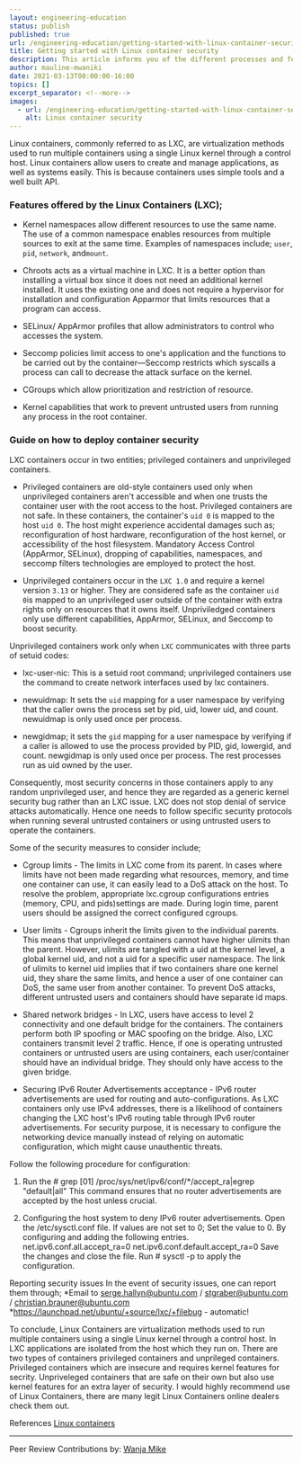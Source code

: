 ```yaml
---
layout: engineering-education
status: publish
published: true
url: /engineering-education/getting-started-with-linux-container-security/
title: Getting started with Linux container security
description: This article informs you of the different processes and features involved in promoting Linux container security. It also guides you on how to enhance container security.
author: mauline-mwaniki
date: 2021-03-13T00:00:00-16:00
topics: []
excerpt_separator: <!--more-->
images:
  - url: /engineering-education/getting-started-with-linux-container-security/
    alt: Linux container security
---
```

Linux containers, commonly referred to as LXC, are virtualization methods used to run multiple containers using a single Linux kernel through a control host. Linux containers allow users to create and manage applications, as well as systems easily. This is because containers uses simple tools and a well built API.
<!--more-->

### Features offered by the Linux Containers (LXC);
- Kernel namespaces allow different resources to use the same name. The use of a common namespace enables resources from multiple sources to exit at the same time. Examples of namespaces include; `user`, `pid`, `network`, and`mount`.

- Chroots acts as a virtual machine in LXC. It is a better option than installing a virtual box since it does not need an additional kernel installed. It uses the existing one and does not require a hypervisor for installation and configuration Apparmor that limits resources that a program can access.

- SELinux/ AppArmor profiles that allow administrators to control who accesses the system.

- Seccomp policies limit access to one's application and the functions to be carried out by the container—Seccomp restricts which syscalls a process can call to decrease the attack surface on the kernel.

- CGroups which allow prioritization and restriction of resource.

- Kernel capabilities that work to prevent untrusted users from running any process in the root container. 

### Guide on how to deploy container security
LXC containers occur in two entities; privileged containers and unprivileged containers.

- Privileged containers are old-style containers used only when unprivileged containers aren't accessible and when one trusts the container user with the root access to the host. Privileged containers are not safe. In these containers, the container's `uid 0` is mapped to the host `uid 0`. The host might experience accidental damages such as; reconfiguration of host hardware, reconfiguration of the host kernel, or accessibility of the host filesystem. Mandatory Access Control (AppArmor, SELinux), dropping of capabilities, namespaces, and seccomp filters technologies are employed to protect the host.

- Unprivileged containers occur in the `LXC 1.0` and require a kernel version `3.13` or higher. They are considered safe as the container `uid 0`is mapped to an unprivileged user outside of the container with extra rights only on resources that it owns itself. Unpriviledged containers only use different capabilities, AppArmor, SELinux, and Seccomp to boost security.

Unprivileged containers work only when `LXC` communicates with three parts of setuid codes: 

- lxc-user-nic: This is a setuid root command; unprivileged containers use the command to create network interfaces used by lxc containers.

- newuidmap: It sets the `uid` mapping for a user namespace by verifying that the caller owns the process set by pid, uid, lower uid, and count. newuidmap is only used once per process.

- newgidmap; it sets the `gid` mapping for a user namespace by verifying if a caller is allowed to use the process provided by PID, gid, lowergid, and count. newgidmap is only used once per process.
The rest processes run as uid owned by the user.

Consequently, most security concerns in those containers apply to any random unprivileged user, and hence they are regarded as a generic kernel security bug rather than an LXC issue.
LXC does not stop denial of service attacks automatically. Hence one needs to follow specific security protocols when running several untrusted containers or using untrusted users to operate the containers. 

Some of the security measures to consider include;

- Cgroup limits - 
The limits in LXC come from its parent. In cases where limits have not been made regarding what resources, memory, and time one container can use, it can easily lead to a DoS attack on the host. To resolve the problem, appropriate lxc.cgroup configurations entries (memory, CPU, and pids)settings are made. During login time, parent users should be assigned the correct configured cgroups. 

- User limits - Cgroups inherit the limits given to the individual parents. This means that unprivileged containers cannot have higher ulimits than the parent. However, ulimits are tangled with a uid at the kernel level, a global kernel uid, and not a uid for a specific user namespace. The link of ulimits to kernel uid implies that if two containers share one kernel uid, they share the same limits, and hence a user of one container can DoS, the same user from another container. To prevent DoS attacks, different untrusted users and containers should have separate id maps.

- Shared network bridges - In LXC, users have access to level 2 connectivity and one default bridge for the containers. The containers perform both IP spoofing or MAC spoofing on the bridge. Also, LXC containers transmit level 2 traffic. Hence, if one is operating untrusted containers or untrusted users are using containers, each user/container should have an individual bridge. They should only have access to the given bridge.

- Securing IPv6 Router Advertisements acceptance -
IPv6 router advertisements are used for routing and auto-configurations. As LXC containers only use IPv4 addresses, there is a likelihood of containers changing the LXC host's IPv6 routing table through IPv6 router advertisements. For security purpose, it is necessary to configure the networking device manually instead of relying on automatic configuration, which might cause unauthentic threats.

Follow the following procedure for configuration:
1. Run the # grep [01]
/proc/sys/net/ipv6/conf/*/accept_ra|egrep "default|all" This command ensures that no router advertisements are accepted by the host unless crucial.

2. Configuring the host system to deny IPv6 router advertisements.
Open the /etc/sysctl.conf file.
If values are not set to 0;  Set the value to 0. By configuring and adding the following entries.
 net.ipv6.conf.all.accept_ra=0 
net.ipv6.conf.default.accept_ra=0 
Save the changes and close the file.
Run # sysctl -p to apply the configuration.


Reporting security issues
In the event of security issues, one can report them through;
	*Email to serge.hallyn@ubuntu.com / stgraber@ubuntu.com / christian.brauner@ubuntu.com
	*https://launchpad.net/ubuntu/+source/lxc/+filebug - automatic!


To conclude, Linux Containers are virtualization methods used to run multiple containers using a single Linux kernel through a control host. In LXC applications are isolated from the host which they run on. There are two types of containers privileged containers and unprileged containers. Privileged containers which are insecure and requires kernel features for secrity. Unpriveleged containers that are safe on their own but also use kernel features for an extra layer of security. I would highly recommend use of Linux Containers, there are many legit Linux Containers online dealers check them out.


References 
[Linux containers](https://linuxcontainers.org/)

---
Peer Review Contributions by: [Wanja Mike](/engineering-education/authors/michael-barasa/)
